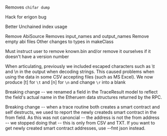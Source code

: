 Removes `chifar dump`

Hack for erigon bug

Better Unchained index usage


Remove AbiSource
Removes input_names and output_names
Remove empty abi files
Other changes to types in makeClass 

Must instruct user to remove known.bin and/or remove it ourselves if it doesn't have a version number

When articulating, previously we included escaped characters such as \t and \n in the output when decoding strings.
    This caused problems when using the data in some CSV accepting files (such as MS Excel). We now produce
    [t] for `\t` and [n] for `\n` and change `\r` into a blank

Breaking change -- we renamed a field in the TraceResult model to reflect the field's actual name in the Etheruem data structures returned
by the RPC.

Breaking change -- when a trace routine both creates a smart contract and self destructs, we used to report the newly createds
smart contract in the from field. As this was not canoncial -- the address is not the from address -- we stopped
doing that -- this is only from CSV and TXT. If you want to get newly created smart contract addresses, use --fmt json 
instead.

